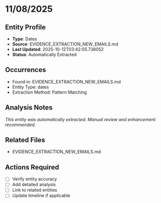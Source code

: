 # 11/08/2025

## Entity Profile
- **Type**: Dates
- **Source**: EVIDENCE_EXTRACTION_NEW_EMAILS.md
- **Last Updated**: 2025-10-12T03:42:05.738052
- **Status**: Automatically Extracted

## Occurrences
- Found in: EVIDENCE_EXTRACTION_NEW_EMAILS.md
- Entity Type: dates
- Extraction Method: Pattern Matching

## Analysis Notes
*This entity was automatically extracted. Manual review and enhancement recommended.*

## Related Files
- EVIDENCE_EXTRACTION_NEW_EMAILS.md

## Actions Required
- [ ] Verify entity accuracy
- [ ] Add detailed analysis
- [ ] Link to related entities
- [ ] Update timeline if applicable

